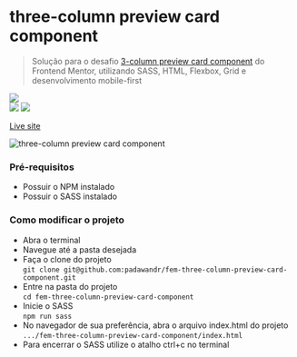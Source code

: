 # three-column preview card component
> Solução para o desafio [3-column preview card component](https://www.frontendmentor.io/challenges/3column-preview-card-component-pH92eAR2-) do Frontend Mentor, utilizando SASS, HTML, Flexbox, Grid e desenvolvimento mobile-first

![](https://img.shields.io/github/repo-size/padawandr/fem-three-column-preview-card-component?style=flat-square)\
![](https://img.shields.io/badge/sass-22272e?style=flat-square&logo=sass&logoColor=e592f0)
![](https://img.shields.io/badge/html-22272e?style=flat-square&logo=html5&logoColor=ff967f)

[Live site](https://padawandr.github.io/fem-three-column-preview-card-component/)

![three-column preview card component](https://user-images.githubusercontent.com/48874386/125806679-186e222e-c4fb-41c4-bfdf-0d352984a786.png)

### Pré-requisitos
* Possuir o NPM instalado
* Possuir o SASS instalado

### Como modificar o projeto
* Abra o terminal
* Navegue até a pasta desejada
* Faça o clone do projeto\
```git clone git@github.com:padawandr/fem-three-column-preview-card-component.git```
* Entre na pasta do projeto\
```cd fem-three-column-preview-card-component```
* Inicie o SASS\
```npm run sass```
* No navegador de sua preferência, abra o arquivo index.html do projeto\
```.../fem-three-column-preview-card-component/index.html```
* Para encerrar o SASS utilize o atalho ctrl+c no terminal
